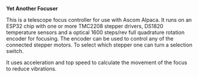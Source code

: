 **Yet Another Focuser**

This is a telescope focus controller for use with Ascom Alpaca. It runs on an
ESP32 chip with one or more TMC2208 stepper drivers, DS1820 temperature sensors
and a optical 1600 steps/rev full quadrature rotation encoder for focusing.
The encoder can be used to control any of the connected stepper motors. To select
which stepper one can turn a selection switch.

It uses acceleration and top speed to calculate the movement of the focus to
reduce vibrations.

